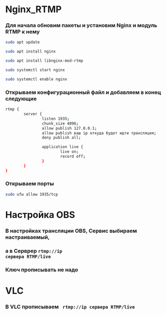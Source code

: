 # Nginx_RTMP
### Для начала обновим пакеты и установим Nginx и модуль RTMP к нему
```bash
sudo apt update
```
```bash
sudo apt install nginx
```
```bash
sudo apt install libnginx-mod-rtmp
```
```bash
sudo systemctl start nginx
```
```bash
sudo systemctl enable nginx
```
### Открываем конфигурационный файл и добавляем в конец следующие 
```bash
rtmp {
        server {
                listen 1935;
                chunk_size 4096;
                allow publish 127.0.0.1;
                allow publish ваш ip откуда будет идти трансляция;
                deny publish all;

                application live {
                        live on;
                        record off;
                }
        }
}
```
### Открываем порты
```bash
sudo ufw allow 1935/tcp
```

# Настройка OBS
### В настройках трансляции OBS, Сервис выбираем настраиваемый, 
### а в Серврер <code>rtmp://ip сервера RTMP/live</code>
### Ключ прописывать не надо

# VLC
### В VLC прописываем <code> rtmp://ip сервера RTMP/live </code>
